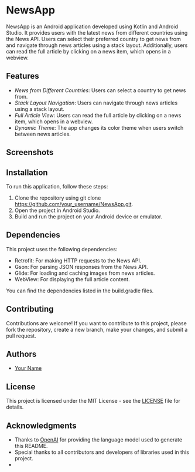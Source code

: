 # NewsApp

NewsApp is an Android application developed using Kotlin and Android Studio. It provides users with the latest news from different countries using the News API. Users can select their preferred country to get news from and navigate through news articles using a stack layout. Additionally, users can read the full article by clicking on a news item, which opens in a webview.

## Features

- *News from Different Countries*: Users can select a country to get news from.
- *Stack Layout Navigation*: Users can navigate through news articles using a stack layout.
- *Full Article View*: Users can read the full article by clicking on a news item, which opens in a webview.
- *Dynamic Theme*: The app changes its color theme when users switch between news articles.

## Screenshots

[//]: # (You can add screenshots of your app here using an online image hosting service such as Imgur.)

## Installation

To run this application, follow these steps:

1. Clone the repository using git clone https://github.com/your_username/NewsApp.git.
2. Open the project in Android Studio.
3. Build and run the project on your Android device or emulator.

## Dependencies

This project uses the following dependencies:

- Retrofit: For making HTTP requests to the News API.
- Gson: For parsing JSON responses from the News API.
- Glide: For loading and caching images from news articles.
- WebView: For displaying the full article content.

You can find the dependencies listed in the build.gradle files.

## Contributing

Contributions are welcome! If you want to contribute to this project, please fork the repository, create a new branch, make your changes, and submit a pull request.

## Authors

- [Your Name](https://github.com/your_username)

## License

This project is licensed under the MIT License - see the [LICENSE](LICENSE) file for details.

## Acknowledgments

- Thanks to [OpenAI](https://openai.com) for providing the language model used to generate this README.
- Special thanks to all contributors and developers of libraries used in this project.
-
